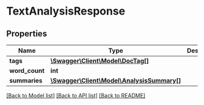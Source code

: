 # TextAnalysisResponse

## Properties
Name | Type | Description | Notes
------------ | ------------- | ------------- | -------------
**tags** | [**\Swagger\Client\Model\DocTag[]**](DocTag.md) |  | 
**word_count** | **int** |  | 
**summaries** | [**\Swagger\Client\Model\AnalysisSummary[]**](AnalysisSummary.md) |  | 

[[Back to Model list]](../README.md#documentation-for-models) [[Back to API list]](../README.md#documentation-for-api-endpoints) [[Back to README]](../README.md)


